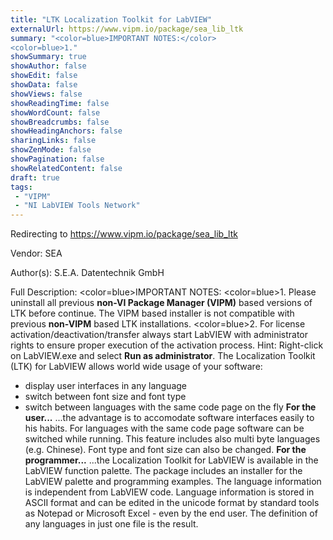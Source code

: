 ```yaml
---
title: "LTK Localization Toolkit for LabVIEW"
externalUrl: https://www.vipm.io/package/sea_lib_ltk
summary: "<color=blue>IMPORTANT NOTES:</color>
<color=blue>1."
showSummary: true
showAuthor: false
showEdit: false
showData: false
showViews: false
showReadingTime: false
showWordCount: false
showBreadcrumbs: false
showHeadingAnchors: false
sharingLinks: false
showZenMode: false
showPagination: false
showRelatedContent: false
draft: true
tags:
 - "VIPM"
 - "NI LabVIEW Tools Network"
---
```


Redirecting to https://www.vipm.io/package/sea_lib_ltk

Vendor: SEA

Author(s): S.E.A. Datentechnik GmbH
 
Full Description:
<color=blue>IMPORTANT NOTES:</color>
<color=blue>1. Please uninstall all previous **non-VI Package Manager (VIPM)** based versions of LTK before continue. The VIPM based	installer is not compatible with previous **non-VIPM** based LTK installations.</color>
<color=blue>2. For license activation/deactivation/transfer always start LabVIEW with administrator rights to ensure proper execution of the activation process. Hint: Right-click on LabVIEW.exe and select **Run as administrator**.</color>
The Localization Toolkit (LTK) for LabVIEW allows world wide usage of your software:
   - display user interfaces in any language
   - switch between font size and font type
   - switch between languages with the same code page on the fly
**For the user...**
...the advantage is to accomodate software interfaces easily to his habits. For languages with the same code page software can be switched while running. This feature includes also multi byte languages (e.g. Chinese). Font type and font size can also be changed.
**For the programmer...**
...the Localization Toolkit for LabVIEW is available in the LabVIEW function palette. The package includes an installer for the LabVIEW palette and programming examples. The language information is independent from LabVIEW code. Language information is stored in ASCII format and can be edited in the unicode format by standard tools as Notepad or Microsoft Excel - even by the end user. The definition of any languages in just one file is the result.